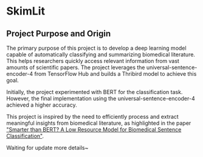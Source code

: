 # SkimLit

## Project Purpose and Origin

The primary purpose of this project is to develop a deep learning model capable of automatically classifying and summarizing biomedical literature. This helps researchers quickly access relevant information from vast amounts of scientific papers. The project leverages the universal-sentence-encoder-4 from TensorFlow Hub and builds a Thribird model to achieve this goal.

Initially, the project experimented with BERT for the classification task. However, the final implementation using the universal-sentence-encoder-4 achieved a higher accuracy.

This project is inspired by the need to efficiently process and extract meaningful insights from biomedical literature, as highlighted in the paper ["Smarter than BERT? A Low Resource Model for Biomedical Sentence Classification"](https://arxiv.org/abs/1911.03841).

Waiting for update more details~
